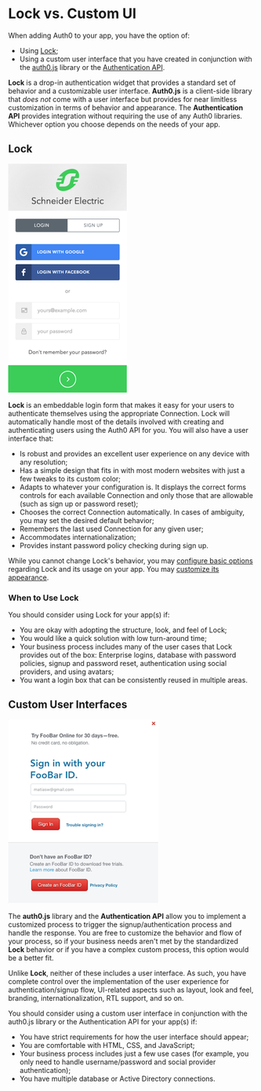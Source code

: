 # Lock vs. Custom UI

When adding Auth0 to your app, you have the option of:

* Using [Lock](/libraries/lock);
* Using a custom user interface that you have created in conjunction with the [auth0.js](libraries/auth0js) library or the [Authentication API](https://auth0.com/docs/auth-api).

**Lock** is a drop-in authentication widget that provides a standard set of behavior and a customizable user interface. **Auth0.js** is a client-side library that *does not* come with a user interface but provides for near limitless customization in terms of behavior and appearance. The **Authentication API** provides integration without requiring the use of any Auth0 libraries. Whichever option you choose depends on the needs of your app.

## Lock

![](/media/articles/lock-vs-customui/lock.png)

**Lock** is an embeddable login form that makes it easy for your users to authenticate themselves using the appropriate Connection. Lock will automatically handle most of the details involved with creating and authenticating users using the Auth0 API for you. You will also have a user interface that:

* Is robust and provides an excellent user experience on any device with any resolution;
* Has a simple design that fits in with most modern websites with just a few tweaks to its custom color;
* Adapts to whatever your configuration is. It displays the correct forms controls for each available Connection and only those that are allowable (such as sign up or password reset);
* Chooses the correct Connection automatically. In cases of ambiguity, you may set the desired default behavior;
* Remembers the last used Connection for any given user;
* Accommodates internationalization;
* Provides instant password policy checking during sign up.

While you cannot change Lock's behavior, you may [configure basic options](https://auth0.com/docs/libraries/lock/customization) regarding Lock and its usage on your app. You may [customize its appearance](https://auth0.com/docs/libraries/lock/ui-customization).

### When to Use Lock

You should consider using Lock for your app(s) if:

* You are okay with adopting the structure, look, and feel of Lock;
* You would like a quick solution with low turn-around time;
* Your business process includes many of the user cases that Lock provides out of the box: Enterprise logins, database with password policies, signup and password reset, authentication using social providers, and using avatars;
* You want a login box that can be consistently reused in multiple areas.

## Custom User Interfaces

![](/media/articles/lock-vs-customui/customui.png)

The **auth0.js** library and the **Authentication API** allow you to implement a customized process to trigger the signup/authentication process and handle the response. You are free to customize the behavior and flow of your process, so if your business needs aren't met by the standardized **Lock** behavior or if you have a complex custom process, this option would be a better fit.

Unlike **Lock**, neither of these includes a user interface. As such, you have complete control over the implementation of the user experience for authentication/signup flow, UI-related aspects such as layout, look and feel, branding, internationalization, RTL support, and so on.

You should consider using a custom user interface in conjunction with the auth0.js library or the Authentication API for your app(s) if:

* You have strict requirements for how the user interface should appear;
* You are comfortable with HTML, CSS, and JavaScript;
* Your business process includes just a few use cases (for example, you only need to handle username/password and social provider authentication);
* You have multiple database or Active Directory connections.
